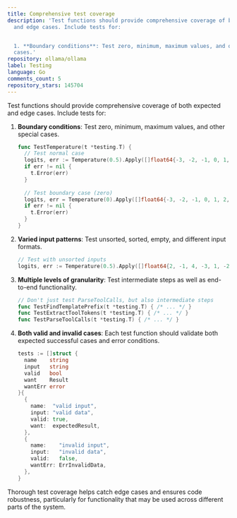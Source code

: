 ```yaml
---
title: Comprehensive test coverage
description: 'Test functions should provide comprehensive coverage of both expected
  and edge cases. Include tests for:


  1. **Boundary conditions**: Test zero, minimum, maximum values, and other special
  cases.'
repository: ollama/ollama
label: Testing
language: Go
comments_count: 5
repository_stars: 145704
---
```


Test functions should provide comprehensive coverage of both expected and edge cases. Include tests for:

1. **Boundary conditions**: Test zero, minimum, maximum values, and other special cases.
   ```go
   func TestTemperature(t *testing.T) {
     // Test normal case
     logits, err := Temperature(0.5).Apply([]float64{-3, -2, -1, 0, 1, 2, 4})
     if err != nil {
       t.Error(err)
     }
     
     // Test boundary case (zero)
     logits, err = Temperature(0).Apply([]float64{-3, -2, -1, 0, 1, 2, 4})
     if err != nil {
       t.Error(err)
     }
   }
   ```

2. **Varied input patterns**: Test unsorted, sorted, empty, and different input formats.
   ```go
   // Test with unsorted inputs
   logits, err := Temperature(0.5).Apply([]float64{2, -1, 4, -3, 1, -2, 0})
   ```

3. **Multiple levels of granularity**: Test intermediate steps as well as end-to-end functionality.
   ```go
   // Don't just test ParseToolCalls, but also intermediate steps
   func TestFindTemplatePrefix(t *testing.T) { /* ... */ }
   func TestExtractToolTokens(t *testing.T) { /* ... */ }
   func TestParseToolCalls(t *testing.T) { /* ... */ }
   ```

4. **Both valid and invalid cases**: Each test function should validate both expected successful cases and error conditions.
   ```go
   tests := []struct {
     name    string
     input   string
     valid   bool
     want    Result
     wantErr error
   }{
     {
       name:  "valid input",
       input: "valid data",
       valid: true,
       want:  expectedResult,
     },
     {
       name:    "invalid input",
       input:   "invalid data",
       valid:   false,
       wantErr: ErrInvalidData,
     },
   }
   ```

Thorough test coverage helps catch edge cases and ensures code robustness, particularly for functionality that may be used across different parts of the system.